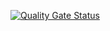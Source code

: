 [![Quality Gate Status](http://localhost:9000/api/project_badges/measure?project=node-api&metric=alert_status&token=sqb_80663eea094aebc59d1ede11d02ea1497e24af62)](http://localhost:9000/dashboard?id=node-api)